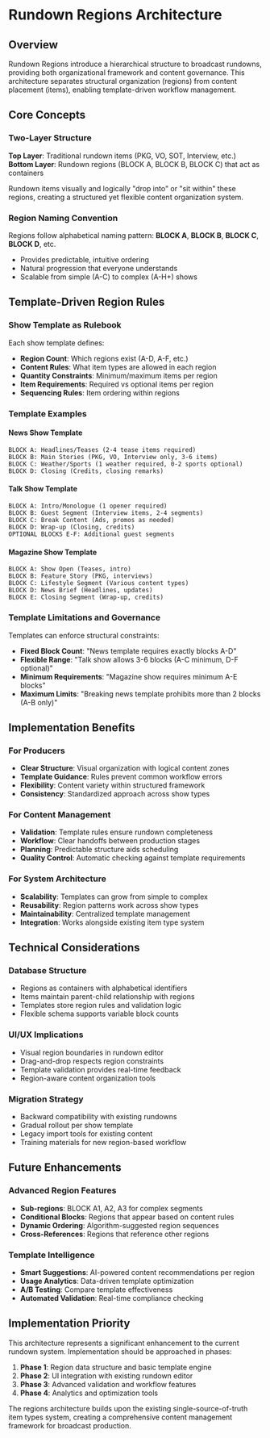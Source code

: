 # Rundown Regions Architecture

## Overview

Rundown Regions introduce a hierarchical structure to broadcast rundowns, providing both organizational framework and content governance. This architecture separates structural organization (regions) from content placement (items), enabling template-driven workflow management.

## Core Concepts

### Two-Layer Structure

**Top Layer**: Traditional rundown items (PKG, VO, SOT, Interview, etc.)
**Bottom Layer**: Rundown regions (BLOCK A, BLOCK B, BLOCK C) that act as containers

Rundown items visually and logically "drop into" or "sit within" these regions, creating a structured yet flexible content organization system.

### Region Naming Convention

Regions follow alphabetical naming pattern: **BLOCK A**, **BLOCK B**, **BLOCK C**, **BLOCK D**, etc.

- Provides predictable, intuitive ordering
- Natural progression that everyone understands  
- Scalable from simple (A-C) to complex (A-H+) shows

## Template-Driven Region Rules

### Show Template as Rulebook

Each show template defines:

- **Region Count**: Which regions exist (A-D, A-F, etc.)
- **Content Rules**: What item types are allowed in each region
- **Quantity Constraints**: Minimum/maximum items per region
- **Item Requirements**: Required vs optional items per region
- **Sequencing Rules**: Item ordering within regions

### Template Examples

#### News Show Template
```
BLOCK A: Headlines/Teases (2-4 tease items required)
BLOCK B: Main Stories (PKG, VO, Interview only, 3-6 items)
BLOCK C: Weather/Sports (1 weather required, 0-2 sports optional)
BLOCK D: Closing (Credits, closing remarks)
```

#### Talk Show Template
```
BLOCK A: Intro/Monologue (1 opener required)
BLOCK B: Guest Segment (Interview items, 2-4 segments)
BLOCK C: Break Content (Ads, promos as needed)
BLOCK D: Wrap-up (Closing, credits)
OPTIONAL BLOCKS E-F: Additional guest segments
```

#### Magazine Show Template
```
BLOCK A: Show Open (Teases, intro)
BLOCK B: Feature Story (PKG, interviews)
BLOCK C: Lifestyle Segment (Various content types)
BLOCK D: News Brief (Headlines, updates)
BLOCK E: Closing Segment (Wrap-up, credits)
```

### Template Limitations and Governance

Templates can enforce structural constraints:

- **Fixed Block Count**: "News template requires exactly blocks A-D"
- **Flexible Range**: "Talk show allows 3-6 blocks (A-C minimum, D-F optional)"
- **Minimum Requirements**: "Magazine show requires minimum A-E blocks"
- **Maximum Limits**: "Breaking news template prohibits more than 2 blocks (A-B only)"

## Implementation Benefits

### For Producers
- **Clear Structure**: Visual organization with logical content zones
- **Template Guidance**: Rules prevent common workflow errors
- **Flexibility**: Content variety within structured framework
- **Consistency**: Standardized approach across show types

### For Content Management
- **Validation**: Template rules ensure rundown completeness
- **Workflow**: Clear handoffs between production stages
- **Planning**: Predictable structure aids scheduling
- **Quality Control**: Automatic checking against template requirements

### For System Architecture
- **Scalability**: Templates can grow from simple to complex
- **Reusability**: Region patterns work across show types
- **Maintainability**: Centralized template management
- **Integration**: Works alongside existing item type system

## Technical Considerations

### Database Structure
- Regions as containers with alphabetical identifiers
- Items maintain parent-child relationship with regions
- Templates store region rules and validation logic
- Flexible schema supports variable block counts

### UI/UX Implications
- Visual region boundaries in rundown editor
- Drag-and-drop respects region constraints
- Template validation provides real-time feedback
- Region-aware content organization tools

### Migration Strategy
- Backward compatibility with existing rundowns
- Gradual rollout per show template
- Legacy import tools for existing content
- Training materials for new region-based workflow

## Future Enhancements

### Advanced Region Features
- **Sub-regions**: BLOCK A1, A2, A3 for complex segments
- **Conditional Blocks**: Regions that appear based on content rules
- **Dynamic Ordering**: Algorithm-suggested region sequences
- **Cross-References**: Regions that reference other regions

### Template Intelligence
- **Smart Suggestions**: AI-powered content recommendations per region
- **Usage Analytics**: Data-driven template optimization  
- **A/B Testing**: Compare template effectiveness
- **Automated Validation**: Real-time compliance checking

## Implementation Priority

This architecture represents a significant enhancement to the current rundown system. Implementation should be approached in phases:

1. **Phase 1**: Region data structure and basic template engine
2. **Phase 2**: UI integration with existing rundown editor
3. **Phase 3**: Advanced validation and workflow features
4. **Phase 4**: Analytics and optimization tools

The regions architecture builds upon the existing single-source-of-truth item types system, creating a comprehensive content management framework for broadcast production.